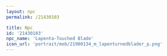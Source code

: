 ```yaml
---
layout: npc
permalink: /21430103

title: Npc
id: '21430103'
npc_name: 'Lapenta-Touched Blade'
icon_url: 'portrait/mob/21900134_m_lapenturnedblader_p.png'
---
```

